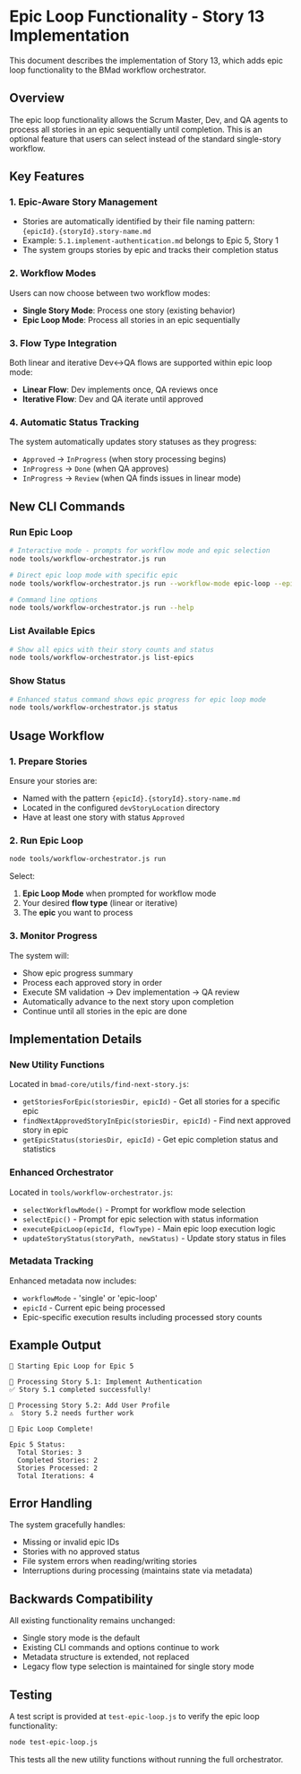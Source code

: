 # Epic Loop Functionality - Story 13 Implementation

This document describes the implementation of Story 13, which adds epic loop functionality to the BMad workflow orchestrator.

## Overview

The epic loop functionality allows the Scrum Master, Dev, and QA agents to process all stories in an epic sequentially until completion. This is an optional feature that users can select instead of the standard single-story workflow.

## Key Features

### 1. Epic-Aware Story Management
- Stories are automatically identified by their file naming pattern: `{epicId}.{storyId}.story-name.md`
- Example: `5.1.implement-authentication.md` belongs to Epic 5, Story 1
- The system groups stories by epic and tracks their completion status

### 2. Workflow Modes
Users can now choose between two workflow modes:
- **Single Story Mode**: Process one story (existing behavior)
- **Epic Loop Mode**: Process all stories in an epic sequentially

### 3. Flow Type Integration
Both linear and iterative Dev↔QA flows are supported within epic loop mode:
- **Linear Flow**: Dev implements once, QA reviews once
- **Iterative Flow**: Dev and QA iterate until approved

### 4. Automatic Status Tracking
The system automatically updates story statuses as they progress:
- `Approved` → `InProgress` (when story processing begins)
- `InProgress` → `Done` (when QA approves)
- `InProgress` → `Review` (when QA finds issues in linear mode)

## New CLI Commands

### Run Epic Loop
```bash
# Interactive mode - prompts for workflow mode and epic selection
node tools/workflow-orchestrator.js run

# Direct epic loop mode with specific epic
node tools/workflow-orchestrator.js run --workflow-mode epic-loop --epic-id 5 --flow-type iterative

# Command line options
node tools/workflow-orchestrator.js run --help
```

### List Available Epics
```bash
# Show all epics with their story counts and status
node tools/workflow-orchestrator.js list-epics
```

### Show Status
```bash
# Enhanced status command shows epic progress for epic loop mode
node tools/workflow-orchestrator.js status
```

## Usage Workflow

### 1. Prepare Stories
Ensure your stories are:
- Named with the pattern `{epicId}.{storyId}.story-name.md`
- Located in the configured `devStoryLocation` directory
- Have at least one story with status `Approved`

### 2. Run Epic Loop
```bash
node tools/workflow-orchestrator.js run
```

Select:
1. **Epic Loop Mode** when prompted for workflow mode
2. Your desired **flow type** (linear or iterative)
3. The **epic** you want to process

### 3. Monitor Progress
The system will:
- Show epic progress summary
- Process each approved story in order
- Execute SM validation → Dev implementation → QA review
- Automatically advance to the next story upon completion
- Continue until all stories in the epic are done

## Implementation Details

### New Utility Functions
Located in `bmad-core/utils/find-next-story.js`:

- `getStoriesForEpic(storiesDir, epicId)` - Get all stories for a specific epic
- `findNextApprovedStoryInEpic(storiesDir, epicId)` - Find next approved story in epic
- `getEpicStatus(storiesDir, epicId)` - Get epic completion status and statistics

### Enhanced Orchestrator
Located in `tools/workflow-orchestrator.js`:

- `selectWorkflowMode()` - Prompt for workflow mode selection
- `selectEpic()` - Prompt for epic selection with status information
- `executeEpicLoop(epicId, flowType)` - Main epic loop execution logic
- `updateStoryStatus(storyPath, newStatus)` - Update story status in files

### Metadata Tracking
Enhanced metadata now includes:
- `workflowMode` - 'single' or 'epic-loop'
- `epicId` - Current epic being processed
- Epic-specific execution results including processed story counts

## Example Output

```
🔄 Starting Epic Loop for Epic 5

📖 Processing Story 5.1: Implement Authentication
✅ Story 5.1 completed successfully!

📖 Processing Story 5.2: Add User Profile
⚠️  Story 5.2 needs further work

🎉 Epic Loop Complete!

Epic 5 Status:
  Total Stories: 3
  Completed Stories: 2
  Stories Processed: 2
  Total Iterations: 4
```

## Error Handling

The system gracefully handles:
- Missing or invalid epic IDs
- Stories with no approved status
- File system errors when reading/writing stories
- Interruptions during processing (maintains state via metadata)

## Backwards Compatibility

All existing functionality remains unchanged:
- Single story mode is the default
- Existing CLI commands and options continue to work
- Metadata structure is extended, not replaced
- Legacy flow type selection is maintained for single story mode

## Testing

A test script is provided at `test-epic-loop.js` to verify the epic loop functionality:

```bash
node test-epic-loop.js
```

This tests all the new utility functions without running the full orchestrator.